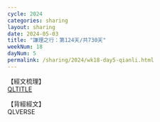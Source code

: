 ```yaml
---
cycle: 2024
categories: sharing
layout: sharing
date: 2024-05-03
title: "謙理之行：第124天/共730天"
weekNum: 18
dayNum: 5
permalink: /sharing/2024/wk18-day5-qianli.html
---
```

【經文梳理】  
[QLTITLE](QLLINK)

【背經經文】  
QLVERSE
